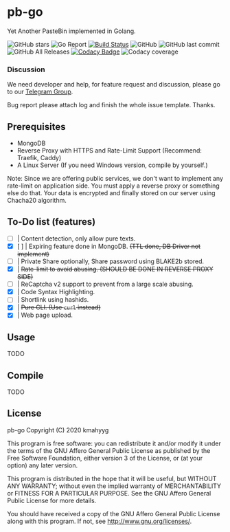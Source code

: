 # pb-go

Yet Another PasteBin implemented in Golang.

![GitHub stars](https://img.shields.io/github/stars/kmahyyg/pb-go?style=social)
![Go Report](https://goreportcard.com/badge/github.com/kmahyyg/pb-go)
[![Build Status](https://travis-ci.com/kmahyyg/pb-go.svg?branch=master)](https://travis-ci.com/kmahyyg/pb-go)
![GitHub](https://img.shields.io/github/license/kmahyyg/pb-go)
![GitHub last commit](https://img.shields.io/github/last-commit/kmahyyg/pb-go)
![GitHub All Releases](https://img.shields.io/github/downloads/kmahyyg/pb-go/total)
[![Codacy Badge](https://api.codacy.com/project/badge/Grade/269b77a2b64c41bbaa4aa109ecf4d55a)](https://www.codacy.com/manual/kmahyyg/pb-go)
![Codacy coverage](https://img.shields.io/codacy/coverage/269b77a2b64c41bbaa4aa109ecf4d55a?logo=codacy)

### Discussion

We need developer and help, for feature request and discussion, please go to our [Telegram Group](https://t.me/pb_go_discuss).

Bug report please attach log and finish the whole issue template. Thanks.

## Prerequisites

- MongoDB
- Reverse Proxy with HTTPS and Rate-Limit Support (Recommend: Traefik, Caddy)
- A Linux Server (If you need Windows version, compile by yourself.)

Note: Since we are offering public services, we don't want to implement any rate-limit
on application side. You must apply a reverse proxy or something else do that.
Your data is encrypted and finally stored on our server using Chacha20 algorithm.

## To-Do list (features)

- [ ] | Content detection, only allow pure texts.
- [X] [ ] | Expiring feature done in MongoDB. <del> (TTL done, DB Driver not implement) </del>
- [ ] | Private Share optionally, Share password using BLAKE2b stored. 
- [X] | <del> Rate-limit to avoid abusing. (SHOULD BE DONE IN REVERSE PROXY SIDE) </del>
- [ ] | ReCaptcha v2 support to prevent from a large scale abusing.
- [X] | Code Syntax Highlighting.
- [ ] | Shortlink using hashids.
- [X] | <del> Pure CLI. (Use `curl` instead)</del>
- [X] | Web page upload.

## Usage

TODO

## Compile

TODO

## License

 pb-go
 Copyright (C) 2020  kmahyyg
 
 This program is free software: you can redistribute it and/or modify
 it under the terms of the GNU Affero General Public License as published by
 the Free Software Foundation, either version 3 of the License, or
 (at your option) any later version.
 
 This program is distributed in the hope that it will be useful,
 but WITHOUT ANY WARRANTY; without even the implied warranty of
 MERCHANTABILITY or FITNESS FOR A PARTICULAR PURPOSE.  See the
 GNU Affero General Public License for more details.
 
 You should have received a copy of the GNU Affero General Public License
 along with this program.  If not, see <http://www.gnu.org/licenses/>.

